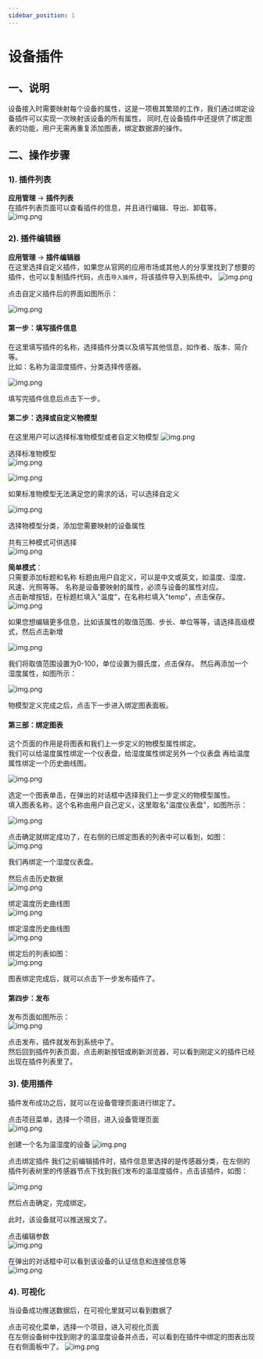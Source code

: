 ```yaml
---
sidebar_position: 1
---
```


# 设备插件

## 一、说明
设备接入时需要映射每个设备的属性，这是一项极其繁琐的工作，我们通过绑定设备插件可以实现一次映射该设备的所有属性， 同时,在设备插件中还提供了绑定图表的功能，用户无需再重复添加图表，绑定数据源的操作。

## 二、操作步骤
### 1). 插件列表
**应用管理** -> **插件列表**  
在插件列表页面可以查看插件的信息，并且进行编辑、导出、卸载等。
![img.png](images/device_plugin_02_01.png)

### 2). 插件编辑器
**应用管理** -> **插件编辑器**  
在这里选择自定义插件，如果您从官网的应用市场或其他人的分享里找到了想要的插件，也可以复制插件代码，点击`导入插件`，将该插件导入到系统中。
![img.png](images/device_plugin_02_02_01.png)

点击自定义插件后的界面如图所示：

![img.png](images/device_plugin_02_02_02.png)

#### 第一步：填写插件信息
在这里填写插件的名称，选择插件分类以及填写其他信息，如作者、版本、简介等。  
比如：名称为温湿度插件，分类选择传感器。  

![img.png](images/device_plugin_02_02_03.png)

填写完插件信息后点击下一步。

#### 第二步：选择或自定义物模型
在这里用户可以选择标准物模型或者自定义物模型
![img.png](images/device_plugin_02_02_04.png)

 选择标准物模型  
![img.png](images/device_plugin_02_02_05.png)

![img.png](images/device_plugin_02_02_06.png)

如果标准物模型无法满足您的需求的话，可以选择自定义  

![img.png](images/device_plugin_02_02_07.png)

选择物模型分类，添加您需要映射的设备属性

共有三种模式可供选择  
![img.png](images/device_plugin_02_02_08.png)

**简单模式**：  
只需要添加标题和名称
标题由用户自定义，可以是中文或英文，如温度、湿度、风速、光照等等。
名称是设备要映射的属性，必须与设备的属性对应。  
点击新增按钮，在标题栏填入"温度"，在名称栏填入"temp"，点击保存。
![img.png](images/device_plugin_02_02_09.png)

如果您想编辑更多信息，比如该属性的取值范围、步长、单位等等，请选择高级模式，然后点击新增

![img.png](images/device_plugin_02_02_10.png)

我们将取值范围设置为0-100，单位设置为摄氏度，点击保存。
然后再添加一个湿度属性，如图所示：

![img.png](images/device_plugin_02_02_11.png)

物模型定义完成之后，点击下一步进入绑定图表面板。

#### 第三部：绑定图表
这个页面的作用是将图表和我们上一步定义的物模型属性绑定。  
我们可以给温度属性绑定一个仪表盘，给湿度属性绑定另外一个仪表盘
再给温度属性绑定一个历史曲线图。

![img.png](images/device_plugin_02_02_12.png)

选定一个图表单击，在弹出的对话框中选择我们上一步定义的物模型属性。  
填入图表名称，这个名称由用户自己定义，这里取名"温度仪表盘"，如图所示：

![img.png](images/device_plugin_02_02_13.png)

点击确定就绑定成功了，在右侧的已绑定图表的列表中可以看到，如图：  
![img.png](images/device_plugin_02_02_14.png)

我们再绑定一个湿度仪表盘。

然后点击历史数据  
![img.png](images/device_plugin_02_02_15.png)

绑定温度历史曲线图  
![img.png](images/device_plugin_02_02_16.png)

绑定湿度历史曲线图  
![img.png](images/device_plugin_02_02_17.png)

绑定后的列表如图：  
![img.png](images/device_plugin_02_02_18.png)

图表绑定完成后，就可以点击下一步发布插件了。

#### 第四步：发布
发布页面如图所示：  
![img.png](images/device_plugin_02_02_19.png)

点击发布，插件就发布到系统中了。  
然后回到插件列表页面，点击刷新按钮或刷新浏览器，可以看到刚定义的插件已经出现在插件列表里了。


### 3). 使用插件
插件发布成功之后，就可以在设备管理页面进行绑定了。

点击项目菜单，选择一个项目，进入设备管理页面  
![img.png](images/device_plugin_02_02_20.png)

创建一个名为温湿度的设备
![img.png](images/device_plugin_02_02_21.png)

点击绑定插件
我们之前编辑插件时，插件信息里选择的是传感器分类，在左侧的插件列表树里的传感器节点下找到我们发布的温湿度插件，点击该插件，如图：

![img.png](images/device_plugin_02_02_22.png)

然后点击确定，完成绑定。

此时，该设备就可以推送报文了。

点击编辑参数  
![img.png](images/device_plugin_02_02_23.png)

在弹出的对话框中可以看到该设备的认证信息和连接信息等  
![img.png](images/device_plugin_02_02_24.png)

### 4). 可视化
当设备成功推送数据后，在可视化里就可以看到数据了

点击可视化菜单，选择一个项目，进入可视化页面  
在左侧设备树中找到刚才的温湿度设备并点击，可以看到在插件中绑定的图表出现在右侧面板中了。
![img.png](images/device_plugin_02_02_25.png)










